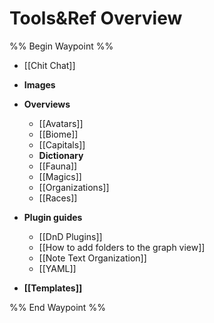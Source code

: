 # Tools&Ref Overview
%% Begin Waypoint %%
- [[Chit Chat]]
- **Images**

- **Overviews**
	- [[Avatars]]
	- [[Biome]]
	- [[Capitals]]
	- **Dictionary**
	- [[Fauna]]
	- [[Magics]]
	- [[Organizations]]
	- [[Races]]
- **Plugin guides**
	- [[DnD Plugins]]
	- [[How to add folders to the graph view]]
	- [[Note Text Organization]]
	- [[YAML]]
- **[[Templates]]**

%% End Waypoint %%
